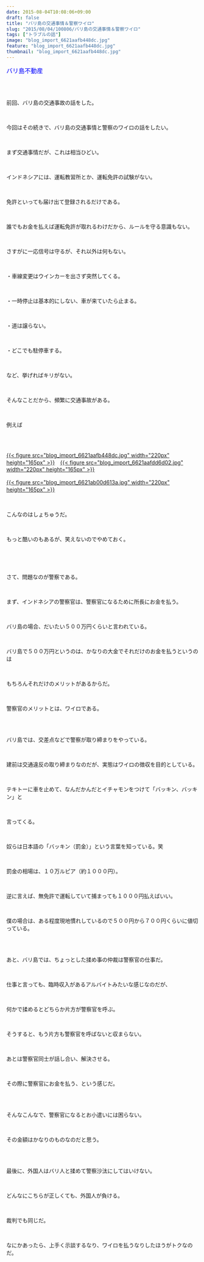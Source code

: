```yaml
---
date: 2015-08-04T10:08:06+09:00
draft: false
title: "バリ島の交通事情＆警察ワイロ"
slug: "2015/08/04/100806/バリ島の交通事情＆警察ワイロ"
tags: ["トラブルの話"]
image: "blog_import_6621aafb448dc.jpg"
feature: "blog_import_6621aafb448dc.jpg"
thumbnail: "blog_import_6621aafb448dc.jpg"
---
```

<p><font color="#0000ff" size="3">バリ島不動産</font></p><br/><br/><p>前回、バリ島の交通事故の話をした。</p><br/><p>今回はその続きで、バリ島の交通事情と警察のワイロの話をしたい。</p><br/><p>まず交通事情だが、これは相当ひどい。</p><br/><p>インドネシアには、運転教習所とか、運転免許の試験がない。</p><br/><p>免許といっても届け出て登録されるだけである。</p><br/><p>誰でもお金を払えば運転免許が取れるわけだから、ルールを守る意識もない。</p><br/><p>さすがに一応信号は守るが、それ以外は何もない。</p><br/><p>・車線変更はウインカーを出さず突然してくる。</p><br/><p>・一時停止は基本的にしない、車が来ていたら止まる。</p><br/><p>・道は譲らない。</p><br/><p>・どこでも駐停車する。</p><br/><p>など、挙げればキリがない。</p><br/><p>そんなことだから、頻繁に交通事故がある。</p><br/><p>例えば</p><br/><p><br/><a href="blog_import_6621aafc775c7.jpg">{{< figure src="blog_import_6621aafb448dc.jpg" width="220px" height="165px" >}}</a>　<a href="blog_import_6621aaff33ae3.jpg">{{< figure src="blog_import_6621aafdd6d02.jpg" width="220px" height="165px" >}}</a><br/><br/><a href="blog_import_6621ab0236c5b.jpg">{{< figure src="blog_import_6621ab00d613a.jpg" width="220px" height="165px" >}}</a>　</p><br/><p>こんなのはしょちゅうだ。</p><br/><p>もっと酷いのもあるが、笑えないのでやめておく。</p><br/><br/><br/><p>さて、問題なのが警察である。</p><br/><p>まず、インドネシアの警察官は、警察官になるために所長にお金を払う。</p><br/><p>バリ島の場合、だいたい５００万円くらいと言われている。</p><br/><p>バリ島で５００万円というのは、かなりの大金でそれだけのお金を払うというのは</p><br/><p>もちろんそれだけのメリットがあるからだ。</p><br/><p>警察官のメリットとは、ワイロである。</p><br/><br/><p>バリ島では、交差点などで警察が取り締まりをやっている。</p><br/><p>建前は交通違反の取り締まりなのだが、実態はワイロの徴収を目的としている。</p><br/><p>テキトーに車を止めて、なんだかんだとイチャモンをつけて「バッキン、バッキン」と</p><br/><p>言ってくる。</p><br/><p>奴らは日本語の「バッキン（罰金）」という言葉を知っている。笑</p><br/><p>罰金の相場は、１０万ルピア（約１０００円）。</p><br/><p>逆に言えば、無免許で運転していて捕まっても１０００円払えばいい。</p><br/><p>僕の場合は、ある程度現地慣れしているので５００円から７００円くらいに値切っている。</p><br/><br/><p>あと、バリ島では、ちょっとした揉め事の仲裁は警察官の仕事だ。</p><br/><p>仕事と言っても、臨時収入があるアルバイトみたいな感じなのだが、</p><br/><p>何かで揉めるとどちらか片方が警察官を呼ぶ。</p><br/><p>そうすると、もう片方も警察官を呼ばないと収まらない。</p><br/><p>あとは警察官同士が話し合い、解決させる。</p><br/><p>その際に警察官にお金を払う、という感じだ。</p><br/><br/><p>そんなこんなで、警察官になるとお小遣いには困らない。</p><br/><p>その金額はかなりのものなのだと思う。</p><br/><br/><p>最後に、外国人はバリ人と揉めて警察沙汰にしてはいけない。</p><br/><p>どんなにこちらが正しくても、外国人が負ける。</p><br/><p>裁判でも同じだ。</p><br/><p>なにかあったら、上手く示談するなり、ワイロを払うなりしたほうがトクなのだ。</p><br/><br/><br/><br/><br/><br/><br/><br/><br/><br/>

